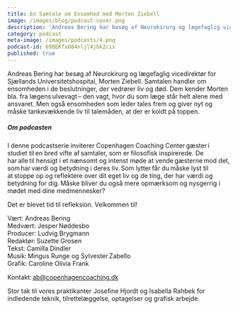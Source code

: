 ```yaml
---
title: En Samtale om Ensomhed med Morten Ziebell
image: /images/blog/podcast-cover.png
description: 'Andreas Bering har besøg af Neurokirurg og lægefaglig vicedirektør for Sjællands Universitetshospital, Morten Ziebell. Samtalen handler om ensomheden i de beslutninger, der vedrører liv og død. Dem kender Morten bla. fra lægens ulvevagt – den vagt, hvor du som læge står helt alene med ansvaret. Men også ensomheden som leder tales frem og giver nyt og måske tankevækkende liv til talemåden, at der er koldt på toppen.'
category: podcast
meta-image: /images/podcasts/4.png
podcast-id: 69BEKfxO84nljl4jbk2cis
published: true
---
```


Andreas Bering har besøg af Neurokirurg og lægefaglig vicedirektør for Sjællands Universitetshospital, Morten Ziebell. Samtalen handler om ensomheden i de beslutninger, der vedrører liv og død. Dem kender Morten bla. fra lægens ulvevagt – den vagt, hvor du som læge står helt alene med ansvaret. Men også ensomheden som leder tales frem og giver nyt og måske tankevækkende liv til talemåden, at der er koldt på toppen.

##### Om podcasten

I denne podcastserie inviterer Copenhagen Coaching Center gæster i studiet til en bred vifte af samtaler, som er filosofisk inspirerede. De har alle til hensigt i et nænsomt og intenst møde at vende gæsterne mod det, som har værdi og betydning i deres liv. Som lytter får du måske lyst til at stoppe op og reflektere over dit eget liv og de ting, der har værdi og betydning for dig. Måske bliver du også mere opmærksom og nysgerrig i mødet med dine medmennesker?

Det er blevet tid til refleksion. Velkommen til!  

Vært: Andreas Bering<br>
Medvært: Jesper Nøddesbo<br>
Producer: Ludvig Brygmann<br>
Redaktør: Suzette Grosen<br>
Tekst: Camilla Dindler<br>
Musik: Mingus Runge og Sylvester Zabello<br>
Grafik: Caroline Olivia Frank

Kontakt: ab@copenhagencoaching.dk

Stor tak til vores praktikanter Josefine Hjordt og Isabella Rahbek for indledende teknik, tilrettelæggelse, optagelser og grafisk arbejde.